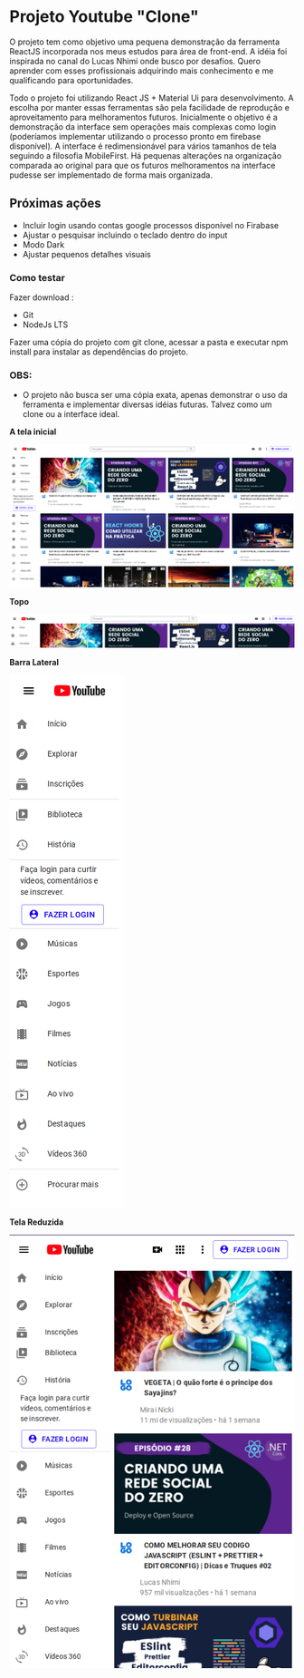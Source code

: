 # Projeto Youtube "Clone"


O projeto tem como objetivo uma pequena demonstração da ferramenta
ReactJS incorporada nos meus estudos para área de front-end. A idéia foi inspirada no canal do Lucas Nhimi onde busco por desafios. Quero aprender com esses profissionais adquirindo mais conhecimento e me qualificando para oportunidades.

Todo o projeto foi utilizando React JS + Material Ui para desenvolvimento. A escolha por manter essas ferramentas são pela facilidade de reprodução e aproveitamento para melhoramentos futuros. Inicialmente o objetivo é a demonstração da interface sem operações mais complexas como login (poderíamos implementar utilizando o processo pronto em firebase disponível). A interface é redimensionável para vários tamanhos de tela seguindo a filosofia MobileFirst. Há pequenas alterações na organização comparada ao original para que os futuros melhoramentos na interface pudesse ser implementado de forma mais organizada.

## Próximas ações

- Incluir login usando contas google processos disponível no Firabase
- Ajustar o pesquisar incluindo o teclado dentro do input
- Modo Dark
- Ajustar pequenos detalhes visuais

### Como testar

Fazer download :

- Git 
- NodeJs LTS

Fazer uma cópia do projeto com git clone, acessar a pasta e executar npm install para instalar as dependências do projeto.

### OBS: 
- O projeto não busca ser uma cópia exata, apenas demonstrar o uso da ferramenta e implementar diversas idéias futuras. Talvez como um clone ou a interface ideal.

**A tela inicial**

![alt text](https://github.com/albsrocha/youtubeclone/blob/main/Print/Tela%20Completa.png)

**Topo**

![alt text](https://github.com/albsrocha/youtubeclone/blob/main/Print/Top.png)

**Barra Lateral**


![alt text](https://github.com/albsrocha/youtubeclone/blob/main/Print/BarraLateral.png)

**Tela Reduzida** 

![alt text](https://github.com/albsrocha/youtubeclone/blob/main/Print/Reduzido.png)
